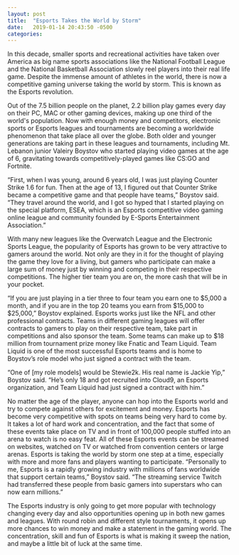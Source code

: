 ```yaml
---
layout: post
title:  "Esports Takes the World by Storm"
date:   2019-01-14 20:43:50 -0500
categories: 
---
```

In this decade, smaller sports and recreational activities have taken over America as big name sports associations like the National Football League and the National Basketball Association slowly reel players into their real life game. Despite the immense amount of athletes in the world, there is now a competitive gaming universe taking the world by storm. This is known as the Esports revolution.

Out of the 7.5 billion people on the planet, 2.2 billion play games every day on their PC, MAC or other gaming devices, making up one third of the world's population. Now with enough money and competitors, electronic sports or Esports leagues and tournaments are becoming a worldwide phenomenon that take place all over the globe. Both older and younger generations are taking part in these leagues and tournaments, including Mt. Lebanon junior Valeiry Boystov who started playing video games at the age of 6, gravitating towards competitively-played games like CS:GO and Fortnite.

“First, when I was young, around 6 years old, I was just playing Counter Strike 1.6 for fun. Then at the age of 13, I figured out that Counter Strike became a competitive game and that people have teams,” Boystov said. “They travel around the world, and I got so hyped that I started playing on the special platform, ESEA, which is an Esports competitive video gaming online league and community founded by E-Sports Entertainment Association.”

With many new leagues like the Overwatch League and the Electronic Sports League, the popularity of Esports has grown to be very attractive to gamers around the world. Not only are they in it for the thought of playing the game they love for a living, but gamers who participate can make a large sum of money just by winning and competing in their respective competitions. The higher tier team you are on, the more cash that will be in your pocket.

“If you are just playing in a tier three to four team you earn one to $5,000 a month, and if you are in the top 20 teams you earn from $15,000 to $25,000,” Boystov explained. 
Esports works just like the NFL and other professional contracts. Teams in different gaming leagues will offer contracts to gamers to play on their respective team, take part in competitions and also sponsor the team. Some teams can make up to $18 million from tournament prize money like Fnatic and Team Liquid. Team Liquid is one of the most successful Esports teams and is home to Boystov’s role model who just signed a contract with the team.

“One of [my role models] would be Stewie2k. His real name is Jackie Yip,” Boystov said. “He’s only 18 and got recruited into Cloud9, an Esports organization, and Team Liquid had just signed a contract with him.”

No matter the age of the player, anyone can hop into the Esports world and try to compete against others for excitement and money. Esports has become very competitive with spots on teams being very hard to come by. It takes a lot of hard work and concentration, and the fact that some of these events take place on TV and in front of 100,000 people stuffed into an arena to watch is no easy feat. All of these Esports events can be streamed on websites, watched on TV or watched from convention centers or large arenas. Esports is taking the world by storm one step at a time, especially with more and more fans and players wanting to participate.
“Personally to me, Esports is a rapidly growing industry with millions of fans worldwide that support certain teams,” Boystov said. “The streaming service Twitch had transferred these people from basic gamers into superstars who can now earn millions.”

The Esports industry is only going to get more popular with technology changing every day and also opportunities opening up in both new games and leagues. With round robin and different style tournaments, it opens up more chances to win money and make a statement in the gaming world. The concentration, skill and fun of Esports is what is making it sweep the nation, and maybe a little bit of luck at the same time.
